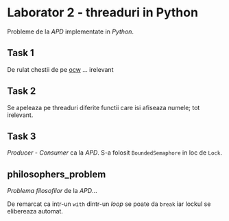 # Laborator 2 - threaduri in Python

Probleme de la *APD* implementate in *Python*.

## Task 1
De rulat chestii de pe [ocw](https://ocw.cs.pub.ro/courses/asc/laboratoare/02)
... irelevant

## Task 2
Se apeleaza pe threaduri diferite functii care isi afiseaza numele; tot
irelevant.

## Task 3
*Producer - Consumer* ca la *APD*. S-a folosit `BoundedSemaphore` in loc de
`Lock`.

## philosophers_problem
*Problema filosofilor* de la *APD*...

De remarcat ca intr-un `with` dintr-un *loop* se poate da `break` iar lockul
se elibereaza automat. 